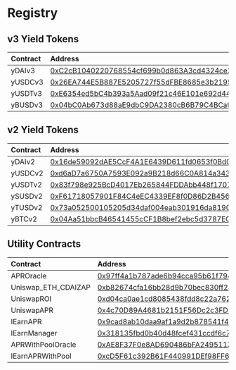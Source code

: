 # Registry

## v3 Yield Tokens

| Contract | Address |
| :--- | :--- |
| yDAIv3 | [0xC2cB1040220768554cf699b0d863A3cd4324ce32](https://etherscan.io/address/0xC2cB1040220768554cf699b0d863A3cd4324ce32#readContract) |
| yUSDCv3 | [0x26EA744E5B887E5205727f55dFBE8685e3b21951](https://etherscan.io/address/0x26EA744E5B887E5205727f55dFBE8685e3b21951) |
| yUSDTv3 | [0xE6354ed5bC4b393a5Aad09f21c46E101e692d447](https://etherscan.io/address/0xE6354ed5bC4b393a5Aad09f21c46E101e692d447) |
| yBUSDv3 | [0x04bC0Ab673d88aE9dbC9DA2380cB6B79C4BCa9aE](https://etherscan.io/address/0x04bC0Ab673d88aE9dbC9DA2380cB6B79C4BCa9aE) |

## v2 Yield Tokens

| Contract | Address |
| :--- | :--- |
| yDAIv2 | [0x16de59092dAE5CcF4A1E6439D611fd0653f0Bd01](https://etherscan.io/address/0x16de59092dAE5CcF4A1E6439D611fd0653f0Bd01#readContract) |
| yUSDCv2 | [0xd6aD7a6750A7593E092a9B218d66C0A814a3436e](https://etherscan.io/address/0xd6aD7a6750A7593E092a9B218d66C0A814a3436e) |
| yUSDTv2 | [0x83f798e925BcD4017Eb265844FDDAbb448f1707D](https://etherscan.io/address/0x83f798e925BcD4017Eb265844FDDAbb448f1707D) |
| ySUSDv2 | [0xF61718057901F84C4eEC4339EF8f0D86D2B45600](https://etherscan.io/address/0xF61718057901F84C4eEC4339EF8f0D86D2B45600) |
| yTUSDv2 | [0x73a052500105205d34daf004eab301916da8190f](https://etherscan.io/address/0x73a052500105205d34daf004eab301916da8190f) |
| yBTCv2 | [0x04Aa51bbcB46541455cCF1B8bef2ebc5d3787EC9](https://etherscan.io/address/0x04Aa51bbcB46541455cCF1B8bef2ebc5d3787EC9#readContract) |

## Utility Contracts

| Contract | Address |
| :--- | :--- |
| APROracle | [0x97ff4a1b787ade6b94cca95b61f79417c673331d](https://etherscan.io/address/0x97ff4a1b787ade6b94cca95b61f79417c673331d#code) |
| Uniswap\_ETH\_CDAIZAP | [0xb82674cfa16bb28d9b70bec830ff24baec6b1337](https://etherscan.io/address/0xb82674cfa16bb28d9b70bec830ff24baec6b1337#code) |
| UniswapROI | [0xd04ca0ae1cd8085438fdd8c22a76246f315c2687](https://etherscan.io/address/0xd04ca0ae1cd8085438fdd8c22a76246f315c2687#readContract) |
| UniswapAPR | [0x4c70D89A4681b2151F56Dc2c3FD751aBb9CE3D95](https://etherscan.io/address/0x4c70D89A4681b2151F56Dc2c3FD751aBb9CE3D95#readContract) |
| IEarnAPR | [0x9cad8ab10daa9af1a9d2b878541f41b697268eec](https://etherscan.io/address/0x9cad8ab10daa9af1a9d2b878541f41b697268eec#readContract) |
| IEarnManager | [0x318135fbd0b40d48fcef431ccdf6c7926450edfb](https://etherscan.io/address/0x318135fbd0b40d48fcef431ccdf6c7926450edfb#readContract) |
| APRWithPoolOracle | [0xAE8F37F0e8AD690486bFA2495113d7E94B7a7Ba6](https://etherscan.io/address/0xAE8F37F0e8AD690486bFA2495113d7E94B7a7Ba6#code) |
| IEarnAPRWithPool | [0xcD5F61c392B61F440991DEf98FF6Af07FC6900D4](https://etherscan.io/address/0xcD5F61c392B61F440991DEf98FF6Af07FC6900D4#readContract) |


